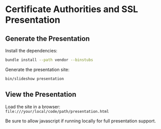 Certificate Authorities and SSL Presentation
============================================

Generate the Presentation
-------------------------
Install the dependencies:
```bash
bundle install --path vendor --binstubs
```

Generate the presentation site:
```bash
bin/slideshow presentation
```

View the Presentation
---------------------
Load the site in a browser: `file:///your/local/code/path/presentation.html`

Be sure to allow javascript if running locally for full presentation support.
